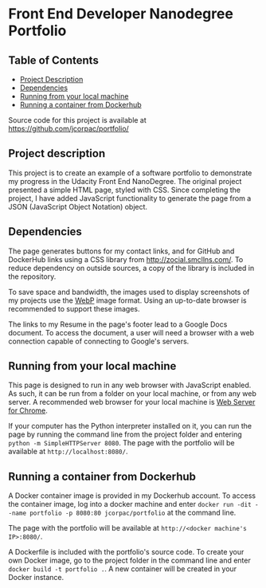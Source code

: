 # Front End Developer Nanodegree Portfolio

## Table of Contents

* [Project Description](#project-description)
* [Dependencies](#dependencies)
* [Running from your local machine](#running-from-your-local-machine)
* [Running a container from Dockerhub](#running-a-container-from-dockerhub)

Source code for this project is available at https://github.com/jcorpac/portfolio/

## Project description

This project is to create an example of a software portfolio to demonstrate my progress in the Udacity Front End NanoDegree. The original project presented a simple HTML page, styled with CSS. Since completing the project, I have added JavaScript functionality to generate the page from a JSON (JavaScript Object Notation) object.

## Dependencies

The page generates buttons for my contact links, and for GitHub and DockerHub links using a CSS library from http://zocial.smcllns.com/. To reduce dependency on outside sources, a copy of the library is included in the repository.

To save space and bandwidth, the images used to display screenshots of my projects use the [WebP](https://en.wikipedia.org/wiki/WebP) image format. Using an up-to-date browser is recommended to support these images.

The links to my Resume in the page's footer lead to a Google Docs document. To access the document, a user will need a browser with a web connection capable of connecting to Google's servers.

## Running from your local machine
This page is designed to run in any web browser with JavaScript enabled. As such, it can be run from a folder on your local machine, or from any web server. A recommended web browser for your local machine is [Web Server for Chrome](https://chrome.google.com/webstore/detail/web-server-for-chrome/ofhbbkphhbklhfoeikjpcbhemlocgigb?hl=en).

If your computer has the Python interpreter installed on it, you can run the page by running the command line from the project folder and entering `python -m SimpleHTTPServer 8080`. The page with the portfolio will be available at `http://localhost:8080/`.

## Running a container from Dockerhub
A Docker container image is provided in my Dockerhub account. To access the container image, log into a docker machine and enter `docker run -dit --name portfolio -p 8080:80 jcorpac/portfolio` at the command line.

The page with the portfolio will be available at `http://<docker machine's IP>:8080/`.

A Dockerfile is included with the portfolio's source code. To create your own Docker image, go to the project folder in the command line and enter `docker build -t portfolio .`. A new container will be created in your Docker instance.

